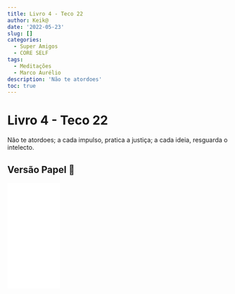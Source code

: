 ```yaml
---
title: Livro 4 - Teco 22
author: Keik@
date: '2022-05-23'
slug: []
categories:
  - Super Amigos
  - CORE SELF
tags:
  - Meditações
  - Marco Aurélio
description: 'Não te atordoes'
toc: true
---
```


# Livro 4 - Teco 22

Não te atordoes; a cada impulso, pratica a justiça; a cada ideia, resguarda o intelecto.

## Versão Papel :book:
<iframe style="width:120px;height:240px;" marginwidth="0" marginheight="0" scrolling="no" frameborder="0" src="//ws-na.amazon-adsystem.com/widgets/q?ServiceVersion=20070822&OneJS=1&Operation=GetAdHtml&MarketPlace=BR&source=ss&ref=as_ss_li_til&ad_type=product_link&tracking_id=mundodekeika-20&language=pt_BR&marketplace=amazon&region=BR&placement=B092FVY4BB&asins=B092FVY4BB&linkId=37c5ec14221f61f811029aa88b520891&show_border=true&link_opens_in_new_window=true"></iframe>